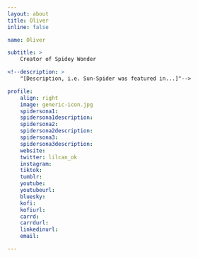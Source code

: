 ```yaml
---
layout: about
title: Oliver
inline: false

name: Oliver

subtitle: >
    Creator of Spidey Wonder

<!--description: >
    "[Description, i.e. Sun-Spider was featured in...]"-->

profile: 
    align: right
    image: generic-icon.jpg
    spidersona1:
    spidersona1description:
    spidersona2:
    spidersona2description:
    spidersona3:
    spidersona3description:
    website:
    twitter: lilcan_ok
    instagram:
    tiktok:
    tumblr:
    youtube:
    youtubeurl:
    bluesky:
    kofi:
    kofiurl:
    carrd:
    carrdurl:
    linkedinurl:
    email:

---
```


<!-- longer bio here -->
